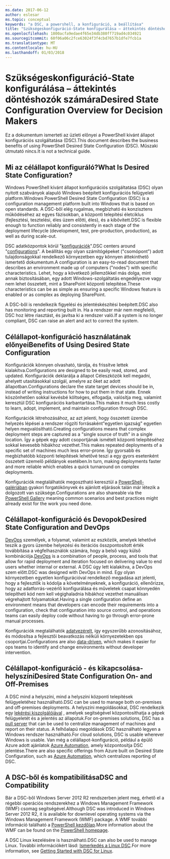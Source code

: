 ```yaml
---
ms.date: 2017-06-12
author: eslesar
ms.topic: conceptual
keywords: "a DSC, a powershell, a konfiguráció, a beállítása"
title: "Szükségeskonfiguráció-State konfigurálása – áttekintés döntéshozók számára"
ms.openlocfilehash: 1800acfa9edae4f65e34db380ff719ad4c034921
ms.sourcegitcommit: 60f06a06c2fce63024f3f4cbd7657b1dfe7fcb1a
ms.translationtype: MT
ms.contentlocale: hu-HU
ms.lasthandoff: 01/03/2018
---
```

# <a name="desired-state-configuration-overview-for-decision-makers"></a><span data-ttu-id="b978f-103">Szükségeskonfiguráció-State konfigurálása – áttekintés döntéshozók számára</span><span class="sxs-lookup"><span data-stu-id="b978f-103">Desired State Configuration Overview for Decision Makers</span></span>

<span data-ttu-id="b978f-104">Ez a dokumentum ismerteti az üzleti előnyei a PowerShell kívánt állapot konfigurációs szolgáltatása (DSC).</span><span class="sxs-lookup"><span data-stu-id="b978f-104">This document describes the business benefits of using PowerShell Desired State Configuration (DSC).</span></span> <span data-ttu-id="b978f-105">Műszaki útmutató nincs.</span><span class="sxs-lookup"><span data-stu-id="b978f-105">It is not a technical guide.</span></span>

## <a name="what-is-desired-state-configuration"></a><span data-ttu-id="b978f-106">Mi az célállapot konfiguráló?</span><span class="sxs-lookup"><span data-stu-id="b978f-106">What Is Desired State Configuration?</span></span>

<span data-ttu-id="b978f-107">Windows PowerShell kívánt állapot konfigurációs szolgáltatása (DSC) olyan nyitott szabványok alapuló Windows beépített konfigurációs felügyeleti platform.</span><span class="sxs-lookup"><span data-stu-id="b978f-107">Windows PowerShell Desired State Configuration (DSC) is a configuration management platform built into Windows that is based on open standards.</span></span> <span data-ttu-id="b978f-108">A DSC-ből elég rugalmas, megbízható és konzisztens működéséhez az egyes fázisokban, a központi telepítési életciklus (fejlesztési, tesztelési, éles üzem előtti, éles), és a kibővített.</span><span class="sxs-lookup"><span data-stu-id="b978f-108">DSC is flexible enough to function reliably and consistently in each stage of the deployment lifecycle (development, test, pre-production, production), as well as during scale-out.</span></span> 

<span data-ttu-id="b978f-109">DSC adatközpontok körül "[konfigurációk](https://msdn.microsoft.com/en-us/powershell/dsc/configurations)".</span><span class="sxs-lookup"><span data-stu-id="b978f-109">DSC centers around "[configurations](https://msdn.microsoft.com/en-us/powershell/dsc/configurations)".</span></span>
<span data-ttu-id="b978f-110">A beállítás egy olyan számítógépeket ("csomópont") adott tulajdonságokkal rendelkező környezetben egy könnyen áttekinthető ismertető dokumentum.</span><span class="sxs-lookup"><span data-stu-id="b978f-110">A configuration is an easy-to-read document that describes an environment made up of computers ("nodes") with specific characteristics.</span></span> <span data-ttu-id="b978f-111">Lehet, hogy a következő jellemzőkkel más dolga, mint annak biztosításában, egy adott Windows-szolgáltatás engedélyezve vagy nem lehet összetett, mint a SharePoint központi telepítése.</span><span class="sxs-lookup"><span data-stu-id="b978f-111">These characteristics can be as simple as ensuring a specific Windows feature is enabled or as complex as deploying SharePoint.</span></span> 

<span data-ttu-id="b978f-112">A DSC-ből is rendelkezik figyelési és jelentéskészítési beépített.</span><span class="sxs-lookup"><span data-stu-id="b978f-112">DSC also has monitoring and reporting built in.</span></span> <span data-ttu-id="b978f-113">Ha a rendszer már nem megfelelő, DSC hoz létre riasztást, és javítsa ki a rendszer való.</span><span class="sxs-lookup"><span data-stu-id="b978f-113">If a system is no longer compliant, DSC can raise an alert and act to correct the system.</span></span> 

## <a name="benefits-of-using-desired-state-configuration"></a><span data-ttu-id="b978f-114">Célállapot-konfiguráció használatának előnyei</span><span class="sxs-lookup"><span data-stu-id="b978f-114">Benefits of Using Desired State Configuration</span></span>

<span data-ttu-id="b978f-115">Konfigurációk könnyen olvasható, tárolja, és frissítve lettek kialakítva.</span><span class="sxs-lookup"><span data-stu-id="b978f-115">Configurations are designed to be easily read, stored, and updated.</span></span> <span data-ttu-id="b978f-116">Konfigurációk deklarálja a állapot Céleszközök kell megadni, ahelyett utasításokkal szolgál, amelyre az őket az adott állapotban.</span><span class="sxs-lookup"><span data-stu-id="b978f-116">Configurations declare the state target devices should be in, instead of writing instructions for how to put them in that state.</span></span> <span data-ttu-id="b978f-117">Ennek köszönhetően sokkal kevésbé költséges, elfogadja, valósítja meg, valamint keresztül DSC konfigurációs karbantartása.</span><span class="sxs-lookup"><span data-stu-id="b978f-117">This makes it much less costly to learn, adopt, implement, and maintain configuration through DSC.</span></span> 

<span data-ttu-id="b978f-118">Konfigurációk létrehozásához, az azt jelenti, hogy összetett üzembe helyezés lépései a rendszer rögzíti forrásaként"egyetlen igazság" egyetlen helyen megvalósítható.</span><span class="sxs-lookup"><span data-stu-id="b978f-118">Creating configurations means that complex deployment steps are captured as a "single source of truth" in a single location.</span></span> <span data-ttu-id="b978f-119">Így a gépek egy adott csoportjának ismételt központi telepítéséhez sokkal kevesebb hibákhoz vezethet.</span><span class="sxs-lookup"><span data-stu-id="b978f-119">This makes repeated deployments of a specific set of machines much less error-prone.</span></span> <span data-ttu-id="b978f-120">Így gyorsabb és megbízhatóbb központi telepítések lehetővé teszi a egy gyors esetenként összetett üzemelő példányok esetében.</span><span class="sxs-lookup"><span data-stu-id="b978f-120">In turn, making deployments faster and more reliable which enables a quick turnaround on complex deployments.</span></span>

<span data-ttu-id="b978f-121">Konfigurációk megtalálhatók megosztható keresztül a [PowerShell-galériában](https://powershellgallery.com) gyakori forgatókönyvek és ajánlott eljárások talán már létezik a dolgozott van szüksége.</span><span class="sxs-lookup"><span data-stu-id="b978f-121">Configurations are also shareable via the [PowerShell Gallery](https://powershellgallery.com) meaning common scenarios and best practices might already exist for the work you need done.</span></span>


## <a name="desired-state-configuration-and-devops"></a><span data-ttu-id="b978f-122">Célállapot-konfiguráció és Devopok</span><span class="sxs-lookup"><span data-stu-id="b978f-122">Desired State Configuration and DevOps</span></span>

<span data-ttu-id="b978f-123">[DevOps](http://blogs.technet.com/b/ashleymcglone/archive/2015/11/20/devops-for-n00bs-ie-windows-people.aspx) személyek, a folyamat, valamint az eszközök, amelyek lehetővé teszik a gyors üzembe helyezési és iterációs összpontosított érték továbbítása a végfelhasználók számára, hogy a belső vagy külső kombinációja.</span><span class="sxs-lookup"><span data-stu-id="b978f-123">[DevOps](http://blogs.technet.com/b/ashleymcglone/archive/2015/11/20/devops-for-n00bs-ie-windows-people.aspx) is a combination of people, process, and tools that allow for rapid deployment and iteration focused on delivering value to end users whether internal or external.</span></span> <span data-ttu-id="b978f-124">A DSC úgy lett kialakítva, a DevOps szem előtt.</span><span class="sxs-lookup"><span data-stu-id="b978f-124">DSC was designed with DevOps in mind.</span></span> <span data-ttu-id="b978f-125">Egy olyan környezetben egyetlen konfigurációval rendelkező megadása azt jelenti, hogy a fejlesztők is kódolja a követelményeknek, a konfiguráció, ellenőrizze, hogy az adatforrás-vezérlő konfigurálása és műveletek csapat könnyedén telepítheti kód nem kell végighaladnia hibákhoz vezethet manuálisan végrehajtott folyamatokat.</span><span class="sxs-lookup"><span data-stu-id="b978f-125">Having a single configuration define an environment means that developers can encode their requirements into a configuration, check that configuration into source control, and operations teams can easily deploy code without having to go through error-prone manual processes.</span></span> 

<span data-ttu-id="b978f-126">Konfigurációk megtalálhatók [adatvezérelt](https://msdn.microsoft.com/en-us/powershell/dsc/configdata), így egyszerűbb azonosításához, és módosítsa a fejlesztői beavatkozás nélküli környezetekben ops csoportjai.</span><span class="sxs-lookup"><span data-stu-id="b978f-126">Configurations are also [data-driven](https://msdn.microsoft.com/en-us/powershell/dsc/configdata), which makes it easier for ops teams to identify and change environments without developer intervention.</span></span> 

## <a name="desired-state-configuration-on--and-off-premises"></a><span data-ttu-id="b978f-127">Célállapot-konfiguráció - és kikapcsolása-helyszíni</span><span class="sxs-lookup"><span data-stu-id="b978f-127">Desired State Configuration On- and Off-Premises</span></span>

<span data-ttu-id="b978f-128">A DSC mind a helyszíni, mind a helyszíni központi telepítések felügyeletéhez használható.</span><span class="sxs-lookup"><span data-stu-id="b978f-128">DSC can be used to manage both on-premises and off-premises deployments.</span></span> <span data-ttu-id="b978f-129">A helyszíni megoldásokkal, DSC rendelkezik egy [lekérési kiszolgálójával](https://msdn.microsoft.com/en-us/powershell/dsc/pullserver) , amelyek segítségével központosíthatja a gépek felügyeletét és a jelentés az állapotuk.</span><span class="sxs-lookup"><span data-stu-id="b978f-129">For on-premises solutions, DSC has a [pull server](https://msdn.microsoft.com/en-us/powershell/dsc/pullserver) that can be used to centralize management of machines and report on their status.</span></span> <span data-ttu-id="b978f-130">A felhőalapú megoldások DSC használható legyen a Windows rendszer használható.</span><span class="sxs-lookup"><span data-stu-id="b978f-130">For cloud solutions, DSC is usable wherever Windows is usable.</span></span> <span data-ttu-id="b978f-131">Van még a célállapot-konfiguráció, például a épülő Azure adott ajánlatok [Azure Automation](https://azure.microsoft.com/en-us/documentation/services/automation/), amely központosítja DSC jelentése.</span><span class="sxs-lookup"><span data-stu-id="b978f-131">There are also specific offerings from Azure built on Desired State Configuration, such as [Azure Automation](https://azure.microsoft.com/en-us/documentation/services/automation/), which centralizes reporting of DSC.</span></span> 

## <a name="dsc-and-compatibility"></a><span data-ttu-id="b978f-132">A DSC-ből és kompatibilitása</span><span class="sxs-lookup"><span data-stu-id="b978f-132">DSC and Compatibility</span></span>

<span data-ttu-id="b978f-133">Bár a DSC-ből Windows Server 2012 R2 rendszerben jelent meg, érhető el a régebbi operációs rendszerekhez a Windows Management Framework (WMF) csomag segítségével.</span><span class="sxs-lookup"><span data-stu-id="b978f-133">Although DSC was introduced in Windows Server 2012 R2, it is available for downlevel operating systems via the Windows Management Framework (WMF) package.</span></span> <span data-ttu-id="b978f-134">A WMF további információ található a [PowerShell kezdőlap](https://msdn.microsoft.com/en-us/powershell/).</span><span class="sxs-lookup"><span data-stu-id="b978f-134">More information about the WMF can be found on the [PowerShell homepage](https://msdn.microsoft.com/en-us/powershell/).</span></span> 

<span data-ttu-id="b978f-135">A DSC Linux kezelésére is használható.</span><span class="sxs-lookup"><span data-stu-id="b978f-135">DSC can also be used to manage Linux.</span></span> <span data-ttu-id="b978f-136">További információkért lásd: [Ismerkedés a Linux DSC](https://msdn.microsoft.com/en-us/powershell/dsc/lnxgettingstarted).</span><span class="sxs-lookup"><span data-stu-id="b978f-136">For more information, see [Getting Started with DSC for Linux](https://msdn.microsoft.com/en-us/powershell/dsc/lnxgettingstarted).</span></span>


